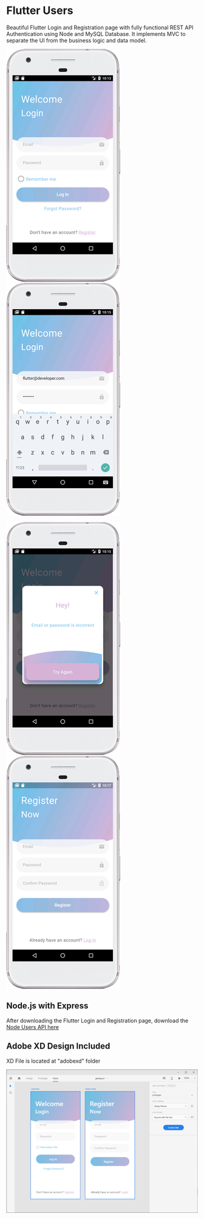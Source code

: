 # Flutter Users

Beautiful Flutter Login and Registration page with fully functional REST API Authentication using Node and MySQL Database.
It implements MVC to separate the UI from the business logic and data model.


![](screenshot/01.png?best=true)
![](screenshot/02.png?best=true)

![](screenshot/03.png?best=true)
![](screenshot/04.png?best=true)

## Node.js with Express

After downloading the Flutter Login and Registration page, download the  [Node Users API here](https://github.com/cmnworks/node_users_api)

## Adobe XD Design Included 

XD File is located at "adobexd" folder

![](screenshot/xd.png?best=true)
